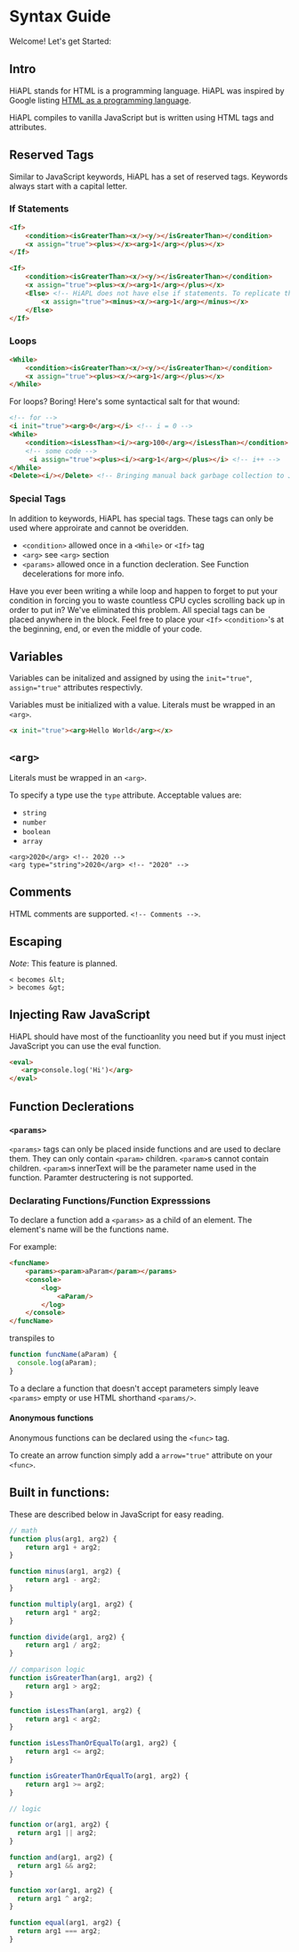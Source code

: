 # Syntax Guide 

Welcome! Let's get Started:

## Intro

HiAPL stands for HTML is a programming language. HiAPL was inspired by Google listing [HTML as a programming language](https://i.redd.it/wmoaf3m765d21.jpg).

HiAPL compiles to vanilla JavaScript but is written using HTML tags and attributes.

## Reserved Tags

Similar to JavaScript keywords, HiAPL has a set of reserved tags. Keywords always start with a capital letter.

### If Statements

```html
<If>
    <condition><isGreaterThan><x/><y/></isGreaterThan></condition>
    <x assign="true"><plus></x><arg>1</arg></plus></x>
</If>
```

```html
<If>
    <condition><isGreaterThan><x/><y/></isGreaterThan></condition>
    <x assign="true"><plus><x/><arg>1</arg></plus></x>
    <Else> <!-- HiAPL does not have else if statements. To replicate this redundant behavior simply nest an <If> block in an <Else> block -->
        <x assign="true"><minus><x/><arg>1</arg></minus></x>
    </Else>
</If>
```

### Loops

```html
<While>
    <condition><isGreaterThan><x/><y/></isGreaterThan></condition>
    <x assign="true"><plus><x/><arg>1</arg></plus></x>
</While>
```
For loops? Boring! Here's some syntactical salt for that wound:

```html
<!-- for -->
<i init="true"><arg>0</arg></i> <!-- i = 0 -->
<While>
    <condition><isLessThan><i/><arg>100</arg></isLessThan></condition> <!-- i < 100 -->
    <!-- some code -->
     <i assign="true"><plus><i/><arg>1</arg></plus></i> <!-- i++ -->
</While>
<Delete><i/></Delete> <!-- Bringing manual back garbage collection to JavaScript since 2020 -->
```

### Special Tags

In addition to keywords, HiAPL has special tags. These tags can only be used where approirate and cannot be overidden.

- `<condition>` allowed once in a `<While>` or `<If>` tag
- `<arg>` see `<arg>` section
- `<params>` allowed once in a function decleration. See Function decelerations for more info.

Have you ever been writing a while loop and happen to forget to put your condition in forcing you to waste countless CPU cycles scrolling back up in order to put in? We've eliminated this problem. All special tags can be placed anywhere in the block. Feel free to place your `<If>` `<condition>`'s at the beginning, end, or even the middle of your code. 

## Variables

Variables can be initalized and assigned by using the `init="true"`, `assign="true"` attributes respectivly.

Variables must be initialized with a value. Literals must be wrapped in an `<arg>`. 

```html
<x init="true"><arg>Hello World</arg></x>
```

## `<arg>`

Literals must be wrapped in an `<arg>`.

To specify a type use the `type` attribute. Acceptable values are:

- `string`
- `number`
- `boolean`
- `array`

```
<arg>2020</arg> <!-- 2020 -->
<arg type="string">2020</arg> <!-- "2020" -->
```

## Comments

HTML comments are supported. `<!-- Comments -->`.

## Escaping

*Note*: This feature is planned.

```text
< becomes &lt;
> becomes &gt;
```

## Injecting Raw JavaScript

HiAPL should have most of the functioanlity you need but if you must inject JavaScript you can use the eval function.

```html
<eval>
   <arg>console.log('Hi')</arg>
</eval>
```

## Function Declerations

### `<params>`

`<params>` tags can only be placed inside functions and are used to declare them. They can only contain `<param>` children. `<param>`s cannot contain children. `<param>`s innerText will be the parameter name used in the function. Paramter destructering is not supported.

### Declarating Functions/Function Expresssions

To declare a function add a `<params>` as a child of an element. The element's name will be the functions name. 

For example:

```html
<funcName>
    <params><param>aParam</param></params>
    <console>
        <log>
            <aParam/>
        </log>
    </console>
</funcName>
```

transpiles to

```js
function funcName(aParam) {
  console.log(aParam);
}
```

To a declare a function that doesn't accept parameters simply leave `<params>` empty or use HTML shorthand `<params/>`.

#### Anonymous functions

Anonymous functions can be declared using the `<func>` tag.

To create an arrow function simply add a `arrow="true"` attribute on your `<func>`.

## Built in functions:

These are described below in JavaScript for easy reading.

```js
// math
function plus(arg1, arg2) {
    return arg1 + arg2;
}

function minus(arg1, arg2) {
    return arg1 - arg2;
}

function multiply(arg1, arg2) {
    return arg1 * arg2;
}

function divide(arg1, arg2) {
    return arg1 / arg2;
}

// comparison logic
function isGreaterThan(arg1, arg2) {
    return arg1 > arg2;
}

function isLessThan(arg1, arg2) {
    return arg1 < arg2;
}

function isLessThanOrEqualTo(arg1, arg2) {
    return arg1 <= arg2;
}

function isGreaterThanOrEqualTo(arg1, arg2) {
    return arg1 >= arg2;
}

// logic

function or(arg1, arg2) {
  return arg1 || arg2;
}

function and(arg1, arg2) {
  return arg1 && arg2;
}

function xor(arg1, arg2) {
  return arg1 ^ arg2;
}

function equal(arg1, arg2) {
  return arg1 === arg2;
}
```
